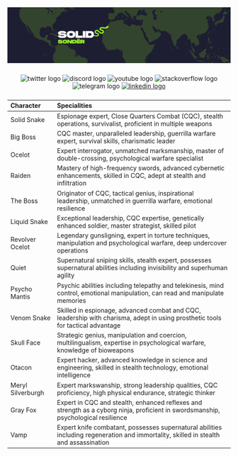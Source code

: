 <div align="center">
  <img src="https://github.com/solidsonder/solidsonder/blob/main/solidsonner.png"  />
</div>

###

<div align="center">
  <img src="https://img.shields.io/static/v1?message=Twitch&logo=twitch&label=&color=9146FF&logoColor=white&labelColor=&style=for-the-badge" height="33" alt="twitter logo"  />
  <img src="https://img.shields.io/static/v1?message=Discord&logo=discord&label=&color=7289DA&logoColor=white&labelColor=&style=for-the-badge" height="33" alt="discord logo"  />
  <img src="https://img.shields.io/static/v1?message=Youtube&logo=youtube&label=&color=FF0000&logoColor=white&labelColor=&style=for-the-badge" height="33" alt="youtube logo"  />
  <img src="https://img.shields.io/static/v1?message=Stackoverflow&logo=stackoverflow&label=&color=FE7A16&logoColor=white&labelColor=&style=for-the-badge" height="33" alt="stackoverflow logo"  />
  <img src="https://img.shields.io/static/v1?message=Telegram&logo=telegram&label=&color=2CA5E0&logoColor=white&labelColor=&style=for-the-badge" height="33" alt="telegram logo"  />
  <a href="https://www.linkedin.com/in/sefa-schittenhelm-b2a045302/" target="_blank">
    <img src="https://img.shields.io/static/v1?message=LinkedIn&logo=linkedin&label=&color=0077B5&logoColor=white&labelColor=&style=for-the-badge" height="33" alt="linkedin logo"  />
  </a>
</div>

###

| Character    | Specialities                                                     |
|:-------------|:-----------------------------------------------------------------|
| Solid Snake  | Espionage expert, Close Quarters Combat (CQC), stealth operations, survivalist, proficient in multiple weapons |
| Big Boss     | CQC master, unparalleled leadership, guerrilla warfare expert, survival skills, charismatic leader |
| Ocelot       | Expert interrogator, unmatched marksmanship, master of double-crossing, psychological warfare specialist |
| Raiden       | Mastery of high-frequency swords, advanced cybernetic enhancements, skilled in CQC, adept at stealth and infiltration |
| The Boss     | Originator of CQC, tactical genius, inspirational leadership, unmatched in guerrilla warfare, emotional resilience |
| Liquid Snake | Exceptional leadership, CQC expertise, genetically enhanced soldier, master strategist, skilled pilot |
| Revolver Ocelot | Legendary gunsligning, expert in torture techniques, manipulation and psychological warfare, deep undercover operations |
| Quiet        | Supernatural sniping skills, stealth expert, possesses supernatural abilities including invisibility and superhuman agility |
| Psycho Mantis | Psychic abilities including telepathy and telekinesis, mind control, emotional manipulation, can read and manipulate memories |
| Venom Snake  | Skilled in espionage, advanced combat and CQC, leadership with charisma, adept in using prosthetic tools for tactical advantage |
| Skull Face   | Strategic genius, manipulation and coercion, multilingualism, expertise in psychological warfare, knowledge of bioweapons |
| Otacon       | Expert hacker, advanced knowledge in science and engineering, skilled in stealth technology, emotional intelligence |
| Meryl Silverburgh | Expert markswanship, strong leadership qualities, CQC proficiency, high physical endurance, strategic thinker |
| Gray Fox     | Expert in CQC and stealth, enhanced reflexes and strength as a cyborg ninja, proficient in swordsmanship, psychological resilience |
| Vamp         | Expert knife combatant, possesses supernatural abilities including regeneration and immortality, skilled in stealth and assassination |

